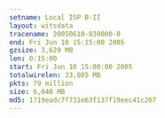 ```yaml
---
setname: Local ISP B-II
layout: witsdata
tracename: 20050610-030000-0
end: Fri Jun 10 15:15:00 2005
gzsize: 3,629 MB
len: 0:15:00
start: Fri Jun 10 15:00:00 2005
totalwirelen: 33,085 MB
pkts: 79 million
size: 6,040 MB
md5: 1719eadc7f731e63f137f19eec41c207
---
```

